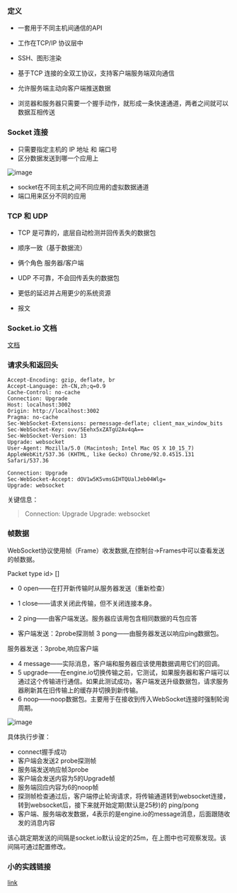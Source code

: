 ### 定义
+ 一套用于不同主机间通信的API
+ 工作在TCP/IP 协议层中
+ SSH、图形渲染

+ 基于TCP 连接的全双工协议，支持客户端服务端双向通信
+ 允许服务端主动向客户端推送数据
+ 浏览器和服务器只需要一个握手动作，就形成一条快速通道，两者之间就可以数据互相传送

### Socket 连接
+ 只需要指定主机的 IP 地址 和 端口号
+ 区分数据发送到哪一个应用上

![image](https://github.com/zhangcaiqian/algorithm-practice/blob/master/Assets/websocket.png)

+ socket在不同主机之间不同应用的虚拟数据通道
+ 端口用来区分不同的应用

### TCP 和 UDP
+ TCP 是可靠的，底层自动检测并回传丢失的数据包
+ 顺序一致（基于数据流）
+ 俩个角色 服务器/客户端

+ UDP 不可靠，不会回传丢失的数据包
+ 更低的延迟并占用更少的系统资源
+ 报文

### Socket.io 文档
[文档](https://socket.io/docs/v3/server-api/index.html)

### 请求头和返回头
```
Accept-Encoding: gzip, deflate, br
Accept-Language: zh-CN,zh;q=0.9
Cache-Control: no-cache
Connection: Upgrade
Host: localhost:3002
Origin: http://localhost:3002
Pragma: no-cache
Sec-WebSocket-Extensions: permessage-deflate; client_max_window_bits
Sec-WebSocket-Key: ovv/5Eehx5xZATgU2Av4qA==
Sec-WebSocket-Version: 13
Upgrade: websocket
User-Agent: Mozilla/5.0 (Macintosh; Intel Mac OS X 10_15_7) AppleWebKit/537.36 (KHTML, like Gecko) Chrome/92.0.4515.131 Safari/537.36
```
```
Connection: Upgrade
Sec-WebSocket-Accept: dOV1w5K5vmsGIHTQUalJeb04Wlg=
Upgrade: websocket
```
关键信息：
> Connection: Upgrade
> Upgrade: websocket

### 帧数据
WebSocket协议使用帧（Frame）收发数据,在控制台->Frames中可以查看发送的帧数据。

Packet type id> [<data>]

+ 0 open——在打开新传输时从服务器发送（重新检查）
+ 1 close——请求关闭此传输，但不关闭连接本身。
+ 2 ping——由客户端发送。服务器应该用包含相同数据的乓包应答

+ 客户端发送：2probe探测帧
3 pong——由服务器发送以响应ping数据包。

服务器发送：3probe,响应客户端
+ 4 message——实际消息，客户端和服务器应该使用数据调用它们的回调。
+ 5 upgrade——在engine.io切换传输之前，它测试，如果服务器和客户端可以通过这个传输进行通信。如果此测试成功，客户端发送升级数据包，请求服务器刷新其在旧传输上的缓存并切换到新传输。
+ 6 noop——noop数据包。主要用于在接收到传入WebSocket连接时强制轮询周期。

![image](https://github.com/zhangcaiqian/algorithm-practice/blob/master/Assets/socketview.png)

具体执行步骤：
+ connect握手成功
+ 客户端会发送2 probe探测帧
+ 服务端发送响应帧3probe
+ 客户端会发送内容为5的Upgrade帧
+ 服务端回应内容为6的noop帧
+ 探测帧检查通过后，客户端停止轮询请求，将传输通道转到websocket连接，转到websocket后，接下来就开始定期(默认是25秒)的 ping/pong
+ 客户端、服务端收发数据，4表示的是engine.io的message消息，后面跟随收发的消息内容

该心跳定期发送的间隔是socket.io默认设定的25m，在上图中也可观察发现。该间隔可通过配置修改。

### 小的实践链接
[link](https://github.com/xiguatailangmaixigua/testSocket)